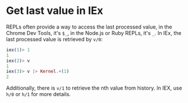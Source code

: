 # Get last value in IEx

REPLs often provide a way to access the last processed value, in the Chrome Dev
Tools, it's `$_`, in the Node.js or Ruby REPLs, it's `_`. In IEx, the last
processed value is retrieved by `v/0`:

```elixir
iex(1)> 1
1
iex(2)> v
1
iex(3)> v |> Kernel.+(1)
2
```

Additionally, there is `v/1` to retrieve the nth value from history. In IEX, use
`h/0` or `h/1` for more details.
